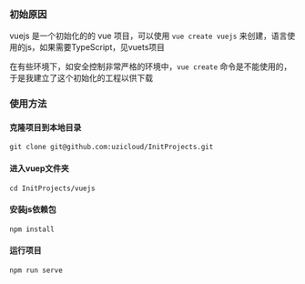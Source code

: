 ### 初始原因
vuejs 是一个初始化的的 vue 项目，可以使用 `vue create vuejs` 来创建，语言使用的js，如果需要TypeScript，见vuets项目

在有些环境下，如安全控制非常严格的环境中，`vue create` 命令是不能使用的，于是我建立了这个初始化的工程以供下载

### 使用方法

#### 克隆项目到本地目录
`git clone git@github.com:uzicloud/InitProjects.git`

#### 进入vuep文件夹
`cd InitProjects/vuejs`

#### 安装js依赖包
`npm install`

#### 运行项目
`npm run serve`
